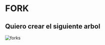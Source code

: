 # FORK

## Quiero crear el siguiente arbol

![forks](https://user-images.githubusercontent.com/71336562/229369155-4fb3ab6a-8421-4d0d-8e2e-b0fc02e0a74a.png)
